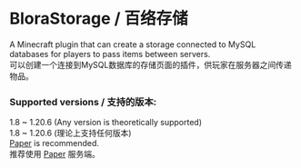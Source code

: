 # BloraStorage / 百络存储
A Minecraft plugin that can create a storage connected to MySQL databases for players to pass items between servers.  
可以创建一个连接到MySQL数据库的存储页面的插件，供玩家在服务器之间传递物品。  
### Supported versions / 支持的版本:
1.8 ~ 1.20.6 (Any version is theoretically supported)  
1.8 ~ 1.20.6 (理论上支持任何版本)  
[Paper](https://github.com/PaperMC/Paper) is recommended.  
推荐使用 [Paper](https://github.com/PaperMC/Paper) 服务端。
